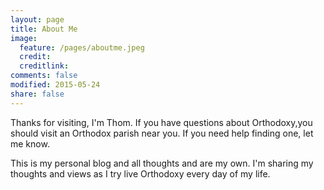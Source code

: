 ```yaml
---
layout: page
title: About Me
image:
  feature: /pages/aboutme.jpeg
  credit: 
  creditlink: 
comments: false
modified: 2015-05-24
share: false
---
```

Thanks for visiting, I'm Thom. If you have questions about Orthodoxy,you should visit an Orthodox parish near you. If you need help finding one, let me know.

This is my personal blog and all thoughts and are my own. I'm sharing my thoughts and views as I try live Orthodoxy every day of my life.
